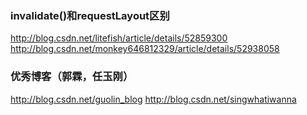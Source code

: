 ### invalidate()和requestLayout区别
http://blog.csdn.net/litefish/article/details/52859300
http://blog.csdn.net/monkey646812329/article/details/52938058

### 优秀博客（郭霖，任玉刚）
http://blog.csdn.net/guolin_blog
http://blog.csdn.net/singwhatiwanna
